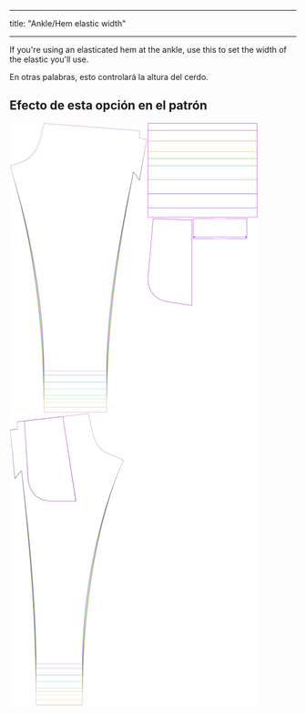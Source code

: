 - - -
title: "Ankle/Hem elastic width"
- - -

If you're using an elasticated hem at the ankle, use this to set the width of the elastic you'll use.

En otras palabras, esto controlará la altura del cerdo.

## Efecto de esta opción en el patrón

![Esta imagen muestra el efecto de esta opción superponiendo varias variantes que tienen un valor diferente para esta opción](paco_ankleelastic_sample.svg "Efecto de esta opción en el patrón")
